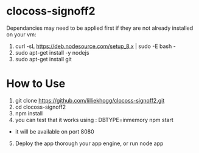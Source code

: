 # clocoss-signoff2


Dependancies may need to be applied first if they are not already installed on your vm:

1. curl -sL https://deb.nodesource.com/setup_8.x | sudo -E bash -
2. sudo apt-get install -y nodejs
3. sudo apt-get install git

# How to Use
1. git clone https://github.com/lilliekhogg/clocoss-signoff2.git
2. cd clocoss-signoff2
3. npm install
4. you can test that it works using : DBTYPE=inmemory npm start
- it will be available on port 8080
5. Deploy the app thorough your app engine, or run node app
